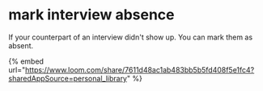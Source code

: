 # mark interview absence

If your counterpart of an interview didn't show up. You can mark them as absent.

{% embed url="https://www.loom.com/share/7611d48ac1ab483bb5b5fd408f5e1fc4?sharedAppSource=personal_library" %}
